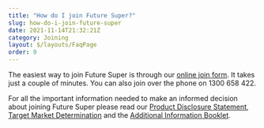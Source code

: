 ```yaml
---
title: "How do I join Future Super?"
slug: how-do-i-join-future-super
date: 2021-11-14T21:32:21Z
category: Joining 
layout: $/layouts/FaqPage
order: 9
---
```


The easiest way to join Future Super is through our [online join form](https://join.myfuturesuper.com.au/). It takes just a couple of minutes. You can also join over the phone on 1300 658 422.

For all the important information needed to make an informed decision about joining Future Super please read our [Product Disclosure Statement](https://www.futuresuper.com.au/pds), [Target Market Determination](https://www.futuresuper.com.au/tmd) and the [Additional Information Booklet](https://www.futuresuper.com.au/aib).
